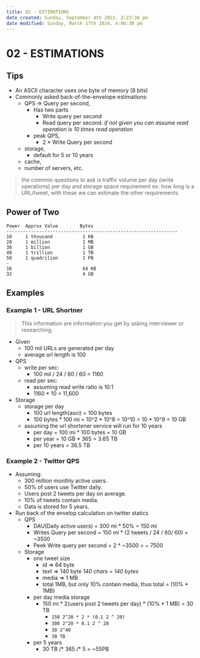 ```yaml
---
title: 02 - ESTIMATIONS
date created: Sunday, September 4th 2022, 3:23:36 pm
date modified: Sunday, March 17th 2024, 4:06:30 pm
---
```


# 02 - ESTIMATIONS

## Tips

- An ASCII character uses one byte of memory (8 bits)
- Commonly asked back-of-the-envelope estimations:
	- QPS => Query per second,
		- Has two parts
			- Write query per second
			- Read query per second. *if not given you can assume read operation is 10 times read operation*
		- peak QPS,
			- 2 * Write Query per second
	- storage,
		- default for 5 or 10 years
	- cache,
	- number of servers, etc.

> the common questions to ask is traffic volume per day (write operations) per day and storage space requirement ex: how long is a URL/tweet, with these we can estimate the other requirements.

## Power of Two

```
Power  Approx Value        Bytes
---------------------------------------------------------------
10     1 thousand           1 KB
20     1 million            1 MB
30     1 billion            1 GB
40     1 trillion           1 TB
50     1 quadrilion         1 PB
-
16                          64 KB
32                          4 GB

```

## Examples

### Example 1 - URL Shortner

> This information are information you get by asking interviewer or researching.

- Given
	- 100 mil URLs are generated per day
	- average url length is 100
- QPS
	- write per sec:
		- 100 mil / 24 / 60 / 60 = 1160
	- read per sec:
		- assuming read write ratio is 10:1
		- 1160 * 10 = 11,600
- Storage
	- storage per day
		- 100 url length(asci) = 100 bytes
		- 100 bytes * 100 mi = 10^2 * 10^8 = 10^10 = 10 \* 10^9 = 10 GB
	- assuming the url shortener service will run for 10 years
		- per day = 100 mi * 100 bytes = 10 GB
		- per year = 10 GB * 365 = 3.65 TB
		- per 10 years = 36.5 TB

### Example 2 - Twitter QPS

- Assuming:
	- 300 million monthly active users.
	- 50% of users use Twitter daily.
	- Users post 2 tweets per day on average.
	- 10% of tweets contain media.
	- Data is stored for 5 years.
- Run back of the envelop calculation on twitter statics
	- QPS
		- DAU(Daily active users) = 300 mi * 50% = 150 mi
		- Writes Query per second = 150 mi * (2 tweets / 24 / 60/ 60) = ~3500
		- Peek Write query per second = 2 * ~3500 = ~ 7500
	- Storage
		- one tweet size
			- id => 64 byte
			- text => 140 byte *140 chars = 140 bytes*
			- media => 1 MB
			- total 1MB, but only 10% contain media, thus total = (10% * 1MB)
		- per day media storage
			- 150 mi * 2(users post 2 tweets per day) * (10% * 1 MB) = 30 TB
				- `150 2^20 * 2 * (0.1 2 ^ 20)`
				- `300 2^20 * 0.1 2 ^ 20`
				- `30 2^40`
				- `30 TB`
		- per 5 years
			- 30 TB /* 365 /* 5 = ~55PB
